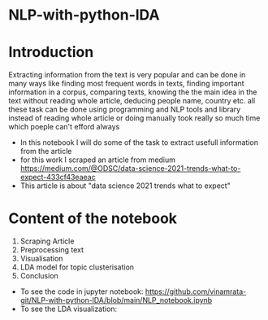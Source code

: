 # NLP-with-python-lDA

# Introduction

Extracting information from the text is very popular and can be done in many ways like finding most frequent words in texts, finding important   information in a corpus, comparing texts, knowing the the main idea in the text without reading whole article, deducing people name, country etc. all these task can be done using programming and NLP tools and library instead of reading whole article or doing manually took really so much time which poeple can't efford always

* In this notebook I will do some of the task to extract usefull information from the article
* for this work I scraped an article from medium https://medium.com/@ODSC/data-science-2021-trends-what-to-expect-433cf43eaeac
* This article is about "data science 2021 trends what to expect"

# Content of the notebook
1. Scraping Article
2. Preprocessing text
3. Visualisation
4. LDA model for topic clusterisation
5. Conclusion


* To see the code in jupyter notebook: https://github.com/vinamrata-git/NLP-with-python-lDA/blob/main/NLP_notebook.ipynb
* To see the LDA visualization: 
